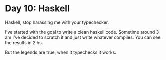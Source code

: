 # Day 10: Haskell

Haskell, stop harassing me with your typechecker.

I've started with the goal to write a clean haskell code.
Sometime around 3 am I've decided to scratch it and just
write whatever compiles. You can see the results in 2.hs.

But the legends are true, when it typechecks it works.
